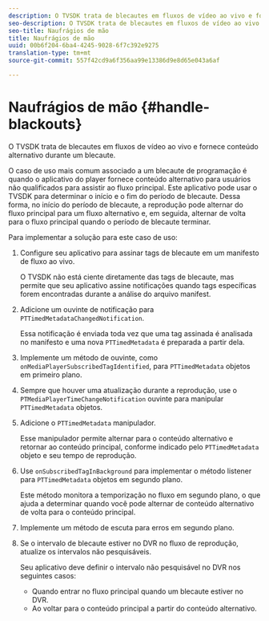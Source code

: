 ```yaml
---
description: O TVSDK trata de blecautes em fluxos de vídeo ao vivo e fornece conteúdo alternativo durante um blecaute.
seo-description: O TVSDK trata de blecautes em fluxos de vídeo ao vivo e fornece conteúdo alternativo durante um blecaute.
seo-title: Naufrágios de mão
title: Naufrágios de mão
uuid: 00b6f204-6ba4-4245-9028-6f7c392e9275
translation-type: tm+mt
source-git-commit: 557f42cd9a6f356aa99e13386d9e8d65e043a6af

---
```



# Naufrágios de mão {#handle-blackouts}

O TVSDK trata de blecautes em fluxos de vídeo ao vivo e fornece conteúdo alternativo durante um blecaute.

O caso de uso mais comum associado a um blecaute de programação é quando o aplicativo do player fornece conteúdo alternativo para usuários não qualificados para assistir ao fluxo principal. Este aplicativo pode usar o TVSDK para determinar o início e o fim do período de blecaute. Dessa forma, no início do período de blecaute, a reprodução pode alternar do fluxo principal para um fluxo alternativo e, em seguida, alternar de volta para o fluxo principal quando o período de blecaute terminar.

Para implementar a solução para este caso de uso:

1. Configure seu aplicativo para assinar tags de blecaute em um manifesto de fluxo ao vivo.

   O TVSDK não está ciente diretamente das tags de blecaute, mas permite que seu aplicativo assine notificações quando tags específicas forem encontradas durante a análise do arquivo manifest.
1. Adicione um ouvinte de notificação para `PTTimedMetadataChangedNotification`.

   Essa notificação é enviada toda vez que uma tag assinada é analisada no manifesto e uma nova `PTTimedMetadata` é preparada a partir dela.

1. Implemente um método de ouvinte, como `onMediaPlayerSubscribedTagIdentified`, para `PTTimedMetadata` objetos em primeiro plano.

1. Sempre que houver uma atualização durante a reprodução, use o `PTMediaPlayerTimeChangeNotification` ouvinte para manipular `PTTimedMetadata` objetos.

1. Adicione o `PTTimedMetadata` manipulador.

   Esse manipulador permite alternar para o conteúdo alternativo e retornar ao conteúdo principal, conforme indicado pelo `PTTimedMetadata` objeto e seu tempo de reprodução.

1. Use `onSubscribedTagInBackground` para implementar o método listener para `PTTimedMetadata` objetos em segundo plano.

   Este método monitora a temporização no fluxo em segundo plano, o que ajuda a determinar quando você pode alternar de conteúdo alternativo de volta para o conteúdo principal.

1. Implemente um método de escuta para erros em segundo plano.
1. Se o intervalo de blecaute estiver no DVR no fluxo de reprodução, atualize os intervalos não pesquisáveis.

   Seu aplicativo deve definir o intervalo não pesquisável no DVR nos seguintes casos:

   * Quando entrar no fluxo principal quando um blecaute estiver no DVR.
   * Ao voltar para o conteúdo principal a partir do conteúdo alternativo.